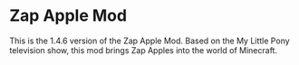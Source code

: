 Zap Apple Mod
=============

This is the 1.4.6 version of the Zap Apple Mod.
Based on the My Little Pony television show, this mod brings Zap Apples into the world of Minecraft.